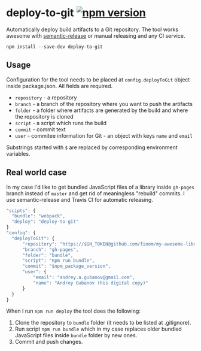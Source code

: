 # deploy-to-git [![npm version](https://badge.fury.io/js/deploy-to-git.svg)](https://badge.fury.io/js/deploy-to-git)
Automatically deploy build artifacts to a Git repository. The tool works awesome with [semantic-release](https://github.com/semantic-release/semantic-release) or manual releasing and any CI service.

```
npm install --save-dev deploy-to-git
```

## Usage

Configuration for the tool needs to be placed at ``config.deployToGit`` object inside  package.json. All fields are required.

- ``repository`` - a repository
- ``branch`` - a branch of the repository where you want to push the artifacts
- ``folder`` - a folder where artifacts are generated by the build and where the repository is cloned
- ``script`` - a script which runs the build
- ``commit`` - commit text
- ``user`` - commitee information for Git - an object with keys ``name`` and ``email``

Substrings started with ``$`` are replaced by corresponding environment variables.

## Real world case

In my case I'd like to get bundled JavaScript files of a library inside ``gh-pages`` branch instead of ``master`` and get rid of meaningless "rebuild" commits. I use semantic-release and Travis CI for automatic releasing.

```js
"scipts": {
  "bundle": "webpack",
  "deploy": "deploy-to-git"
}
"config": {
  "deployToGit": {
      "repository": "https://$GH_TOKEN@github.com/finom/my-awesome-library.git",
      "branch": "gh-pages",
      "folder": "bundle",
      "script": "npm run bundle",
      "commit": "$npm_package_version",
      "user": {
          "email": "andrey.a.gubanov@gmail.com",
          "name": "Andrey Gubanov (his digital copy)"
      }
  }
}
```

When I run ``npm run deploy`` the tool does the following:

1. Clone the repository to ``bundle`` folder (it needs to be listed at .gitignore).
2. Run script ``npm run bundle`` which in my case replaces older bundled JavaScript files inside  ``bundle`` folder by new ones.
3. Commit and push changes.
